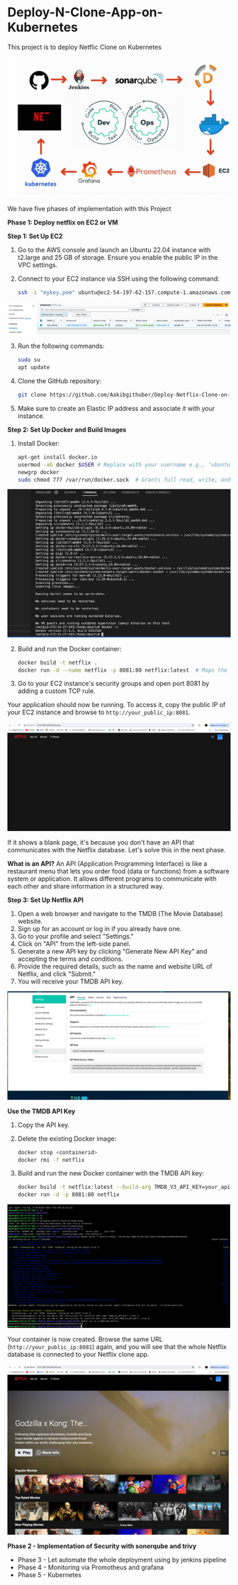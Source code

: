 # Deploy-N-Clone-App-on-Kubernetes
This project is to deploy Netflic Clone on Kubernetes

![Alt text](image.png)

We have five phases of implementation with this Project

**Phase 1: Deploy netflix on EC2 or VM**


**Step 1: Set Up EC2**

1. Go to the AWS console and launch an Ubuntu 22.04 instance with t2.large and 25 GB of storage. Ensure you enable the public IP in the VPC settings.

2. Connect to your EC2 instance via SSH using the following command:
    ```bash
    ssh -i "mykey.pem" ubuntu@ec2-54-197-62-157.compute-1.amazonaws.com
    ```
![Alt text](image-2.png)

3. Run the following commands:
    ```bash
    sudo su
    apt update
    ```

4. Clone the GitHub repository:
    ```bash
    git clone https://github.com/Aakibgithuber/Deploy-Netflix-Clone-on-Kubernetes
    ```

5. Make sure to create an Elastic IP address and associate it with your instance.

**Step 2: Set Up Docker and Build Images**

1. Install Docker:
    ```bash
    apt-get install docker.io
    usermod -aG docker $USER # Replace with your username e.g., ‘ubuntu’
    newgrp docker
    sudo chmod 777 /var/run/docker.sock  # Grants full read, write, and execute permissions to all users for the Docker socket file.
    ```
![Alt text](image-4.png)

2. Build and run the Docker container:
    ```bash
    docker build -t netflix .
    docker run -d --name netflix -p 8081:80 netflix:latest  # Maps the container port to your EC2 port.
    ```

3. Go to your EC2 instance's security groups and open port 8081 by adding a custom TCP rule.

Your application should now be running. To access it, copy the public IP of your EC2 instance and browse to `http://your_public_ip:8081`. 

![Alt text](image-5.png)

If it shows a blank page, it's because you don't have an API that communicates with the Netflix database. Let's solve this in the next phase.

**What is an API?**
An API (Application Programming Interface) is like a restaurant menu that lets you order food (data or functions) from a software system or application. It allows different programs to communicate with each other and share information in a structured way.

**Step 3: Set Up Netflix API**

1. Open a web browser and navigate to the TMDB (The Movie Database) website.
2. Sign up for an account or log in if you already have one.
3. Go to your profile and select "Settings."
4. Click on "API" from the left-side panel.
5. Generate a new API key by clicking "Generate New API Key" and accepting the terms and conditions.
6. Provide the required details, such as the name and website URL of Netflix, and click "Submit."
7. You will receive your TMDB API key.

![Alt text](image-7.png)

**Use the TMDB API Key**

1. Copy the API key.
2. Delete the existing Docker image:
    ```bash
    docker stop <containerid>
    docker rmi -f netflix
    ```

3. Build and run the new Docker container with the TMDB API key:
    ```bash
    docker build -t netflix:latest --build-arg TMDB_V3_API_KEY=your_api_key .
    docker run -d -p 8081:80 netflix
    ```
![](image-9.png)

Your container is now created. Browse the same URL (`http://your_public_ip:8081`) again, and you will see that the whole Netflix database is connected to your Netflix clone app.

![Alt text](image-8.png)

**Phase 2 - Implementation of Security with sonerqube and trivy**


* Phase 3 - Let automate the whole deployment using by jenkins pipeline
* Phase 4 - Monitoring via Promotheus and grafana
* Phase 5 - Kubernetes 


